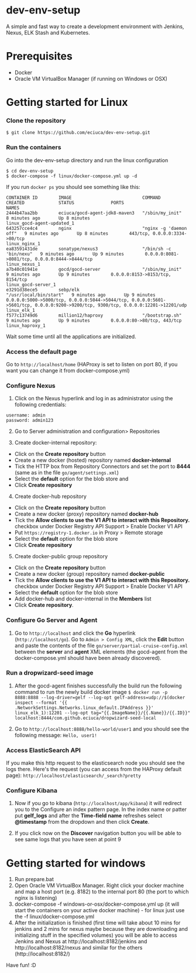 # dev-env-setup
A simple and fast way to create a development environment with Jenkins, Nexus, ELK Stash and Kubernetes.

# Prerequisites
- Docker
- Oracle VM VirtualBox Manager (if running on Windows or OSX)

# Getting started for Linux


### Clone the repository
  
  ```
  $ git clone https://github.com/eciuca/dev-env-setup.git
  ```

### Run the containers

Go into the dev-env-setup directory and run the linux configuration
  ```
  $ cd dev-env-setup
  $ docker-compose -f linux/docker-compose.yml up -d
  ```
If you run `docker ps` you should see something like this:
```
CONTAINER ID        IMAGE                           COMMAND                  CREATED             STATUS              PORTS                                                                                                                                NAMES
2444b47aa2bb        eciuca/gocd-agent-jdk8-maven3   "/sbin/my_init"          8 minutes ago       Up 8 minutes                                                                                                                                             linux_gocd-agent-updated_1
643257cce4c4        nginx                           "nginx -g 'daemon off"   9 minutes ago       Up 8 minutes        443/tcp, 0.0.0.0:3334->80/tcp                                                                                                        linux_nginx_1
ea83591431de        sonatype/nexus3                 "/bin/sh -c 'bin/nexu"   9 minutes ago       Up 9 minutes        0.0.0.0:8081->8081/tcp, 0.0.0.0:8444->8444/tcp                                                                                       linux_nexus_1
a7b40c01941e        gocd/gocd-server                "/sbin/my_init"          9 minutes ago       Up 9 minutes        0.0.0.0:8153->8153/tcp, 8154/tcp                                                                                                     linux_gocd-server_1
e3291d38ece5        sebp/elk                        "/usr/local/bin/start"   9 minutes ago       Up 9 minutes        0.0.0.0:5000->5000/tcp, 0.0.0.0:5044->5044/tcp, 0.0.0.0:5601->5601/tcp, 0.0.0.0:9200->9200/tcp, 9300/tcp, 0.0.0.0:12201->12201/udp   linux_elk_1
f577c13749d6        million12/haproxy               "/bootstrap.sh"          9 minutes ago       Up 9 minutes        0.0.0.0:80->80/tcp, 443/tcp                                                                                                          linux_haproxy_1
```

Wait some time until all the applications are initialized.

### Access the default page

Go to `http://localhost/home` (HAProxy is set to listen on port 80, if you want you can change it from docker-compose.yml)

### Configure Nexus

1. Click on the Nexus hyperlink and log in as administrator using the following credentials:
  ```
  username: admin
  password: admin123
  ```

2. Go to Server administration and configuration> Repositories 

3. Create docker-internal repository:
  - Click on the <b>Create repository</b> button 
  - Create a new docker (hosted) repository named <b>docker-internal</b>
  - Tick the HTTP box from Repository Connectors and set the port to <b>8444</b> (same as in the file `go/agent/settings.xml`)
  - Select the <b>default</b> option for the blob store and 
  - Click <b>Create repository</b>

4. Create docker-hub repository
  - Click on the <b>Create repository</b> button
  - Create a new docker (proxy) repository named <b>docker-hub</b>
  - Tick the <b>Allow clients to use the V1 API to interact with this Repository.</b> checkbox under Docker Registry API Support > Enable Docker V1 API
  - Put `https://registry-1.docker.io` in Proxy > Remote storage
  - Select the <b>default</b> option for the blob store
  - Click <b>Create repository</b>

5. Create docker-public group repository
  - Click on the <b>Create repository</b> button
  - Create a new docker (group) repository named <b>docker-public</b>
  - Tick the <b>Allow clients to use the V1 API to interact with this Repository.</b> checkbox under Docker Registry API Support > Enable Docker V1 API
  - Select the <b>default</b> option for the blob store 
  - Add docker-hub and docker-internal in the <b>Members</b> list
  - Click <b>Create repository</b>.

### Configure Go Server and Agent

1. Go to `http://localhost` and click the <b>Go</b> hyperlink (`http://localhost/go`). Go to `Admin > Config XML`, click the <b>Edit</b> button and paste the contents of the file `go/server/partial-cruise-config.xml` between the <b>server</b> and <b>agent</b> XML elements (the gocd-agent from the docker-compose.yml should have been already discovered).

### Run a dropwizard-seed image

1. After the gocd-agent finishes successfully the build run the following command to run the newly build docker image
  `$ docker run -p 8888:8888 --log-driver=gelf --log-opt gelf-address=udp://$(docker inspect --format '{{ .NetworkSettings.Networks.linux_default.IPAddress }}' linux_elk_1):12201 --log-opt tag="{{.ImageName}}/{{.Name}}/{{.ID}}" localhost:8444/com.github.eciuca/dropwizard-seed-local`

2. Go to `http://localhost:8888/hello-world/user1` and you should see the following message: `Hello, user1!`

### Access ElasticSearch API

If you make this http request to the elasticsearch node you should see the logs there. Here's the request (you can access from the HAProxy default page): `http://localhost/elasticsearch/_search?pretty`

### Configure Kibana

1. Now if you go to kibana (`http://localhost/app/kibana`) it will redirect you to the Configure an index pattern page. In the index name or patter put <b>gelf_logs</b> and after the <b>Time-field name</b> refreshes select <b>@timestamp</b> from the dropdown and then click <b>Create</b>.

2. If you click now on the <b>Discover</b> navigation button you will be able to see same logs that you have seen at point 9

# Getting started for windows

1. Run prepare.bat
2. Open Oracle VM VirtualBox Manager. Right click your docker machine and map a host port (e.g. 8182) to the internal port 80 (the port to which nginx is listening)
3. docker-compose -f windows-or-osx/docker-compose.yml up (it will start the containers on your active docker machine) - for linux just use the -f linux/docker-compose.yml
4. After the initialization is finished (first time will take about 10 mins for jenkins and 2 mins for nexus maybe because they are downloading and initializing stuff in the specified volumes) you will be able to access Jenkins and Nexus at http://localhost:8182/jenkins and http://localhost:8182/nexus and similar for the others (http://localhost:8182/<app>)

Have fun! :D

